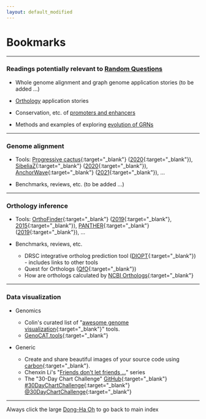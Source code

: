 ```yaml
---
layout: default_modified
---
```


# Bookmarks

___
### Readings potentially relevant to [Random Questions](random.md) 

- Whole genome alignment and graph genome application stories (to be added ...) 

- [Orthology](relevant_3.md) application stories

- Conservation, etc. of [promoters and enhancers](relevant_2.md)
 
- Methods and examples of exploring [evolution of GRNs](relevant_1.md)

___
### Genome alignment


- Tools: [Progressive cactus](https://github.com/glennhickey/progressiveCactus){:target="_blank"} ([2020](https://doi.org/10.1038/s41586-020-2871-y){:target="_blank"}), [SibeliaZ](https://github.com/medvedevgroup/SibeliaZ){:target="_blank"} ([2020]( https://doi.org/10.1038/s41467-020-19777-8){:target="_blank"}), [AnchorWave](https://github.com/baoxingsong/AnchorWave){:target="_blank"} ([2021](https://www.pnas.org/doi/10.1073/pnas.2113075119){:target="_blank"}), ...

- Benchmarks, reviews, etc. (to be added ...) 


___
### Orthology inference

- Tools: [OrthoFinder](https://github.com/davidemms/OrthoFinder){:target="_blank"} ([2019](https://doi.org/10.1186/s13059-019-1832-y){:target="_blank"}, [2015](https://doi.org/10.1186/s13059-015-0721-2){:target="_blank"}), [PANTHER](http://pantherdb.org/panther/){:target="_blank"} ([2019](https://doi.org/10.1038/s41596-019-0128-8){:target="_blank"}), ...   

- Benchmarks, reviews, etc.

	- DRSC integrative ortholog prediction tool ([DIOPT](https://fgr.hms.harvard.edu/diopt-documentation){:target="_blank"}) - includes links to other tools
	- Quest for Orthologs ([QfO](https://questfororthologs.org/){:target="_blank"})
	- How are orthologs calculated by [NCBI Orthologs](https://www.ncbi.nlm.nih.gov/kis/info/how-are-orthologs-calculated/){:target="_blank"}

___
### Data visualization


- Genomics

	- Colin's curated list of "[awesome genome visualization](https://cmdcolin.github.io/awesome-genome-visualization/?latest=true&tag=Comparative){:target="_blank"}" tools. 
	- [GenoCAT.tools](http://genocat.tools/){:target="_blank"}


- Generic

	- Create and share beautiful images of your source code using [carbon](https://carbon.now.sh/){:target="_blank"}.
	- Chenxin Li's "[Friends don't let friends ...](https://github.com/cxli233/FriendsDontLetFriends)" series
	- The "30-Day Chart Challenge" [GitHub](https://github.com/30DayChartChallenge/Edition2022){:target="_blank"} [#30DayChartChallenge](https://twitter.com/hashtag/30DayChartChallenge?src=hashtag_click){:target="_blank"} [@30DayChartChallenge](https://twitter.com/30DayChartChall){:target="_blank"}


___
Always click the large [Dong-Ha Oh](index.md) to go back to main index